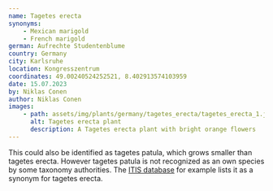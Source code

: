 ```yaml
---
name: Tagetes erecta
synonyms:
    - Mexican marigold
    - French marigold
german: Aufrechte Studentenblume
country: Germany
city: Karlsruhe
location: Kongresszentrum
coordinates: 49.00240524252521, 8.402913574103959
date: 15.07.2023
by: Niklas Conen
author: Niklas Conen
images:
    - path: assets/img/plants/germany/tagetes_erecta/tagetes_erecta_1.jpg
      alt: Tagetes erecta plant
      description: A Tagetes erecta plant with bright orange flowers
---
```


This could also be identified as tagetes patula, which grows smaller than tagetes erecta. However tagetes patula is not recognized as an own species by some taxonomy authorities. The <a class="plink" href="https://www.itis.gov/servlet/SingleRpt/SingleRpt?search_topic=TSN&search_value=38488#null">ITIS database</a> for example lists it as a synonym for tagetes erecta.